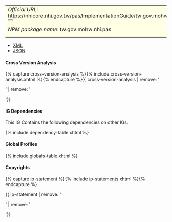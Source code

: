 <table class="grid rwd-table" style="background-color:#ffffe6;width: 100%;">
    <tbody>
    <tr>
      <td colspan="4"><i>Official URL</i>: <span class="copy-text">https://nhicore.nhi.gov.tw/pas/ImplementationGuide/tw.gov.mohw.nhi.pas<button title="" class="btn-copy" data-clipboard-text="https://nhicore.nhi.gov.tw/pas/ImplementationGuide/tw.gov.mohw.nhi.pas" data-original-title="複製URL"></button></span></td>
      <td><i>Version</i>:<span class="copy-text">1.0.8 <button title="" class="btn-copy" data-clipboard-text="https://nhicore.nhi.gov.tw/pas/ImplementationGuide/tw.gov.mohw.nhi.pas|1.0.8" data-original-title="複製含版本資訊的URL"></button></span></td>
    </tr>
    <tr>
      <td colspan="4"><i>NPM package name</i>: tw.gov.mohw.nhi.pas</td>
      <td><i>Computable Name</i>: <span style="font-family: monospace;">TWPAS</span></td>
    </tr>
  </tbody>
</table>

- [XML](ImplementationGuide-tw.gov.mohw.nhi.pas.xml)
- [JSON](ImplementationGuide-tw.gov.mohw.nhi.pas.json)

#### Cross Version Analysis

{% capture cross-version-analysis %}{% include cross-version-analysis.xhtml %}{% endcapture %}{{ cross-version-analysis | remove: '<p>' | remove: '</p>'}}

#### IG Dependencies

This IG Contains the following dependencies on other IGs.

{% include dependency-table.xhtml %}

#### Global Profiles

{% include globals-table.xhtml %}

#### Copyrights

{% capture ip-statement %}{% include ip-statements.xhtml %}{% endcapture %}

{{ ip-statement | remove: '<p>' | remove: '</p>'}}

